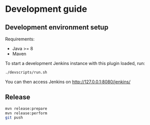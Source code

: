 # Development guide

## Development environment setup

Requirements:

 * Java >= 8
 * Maven

To start a development Jenkins instance with this plugin loaded, run:

~~~bash
./devscripts/run.sh
~~~

You can then access Jenkins on http://127.0.0.1:8080/jenkins/

## Release

~~~bash
mvn release:prepare
mvn release:perform
git push
~~~
